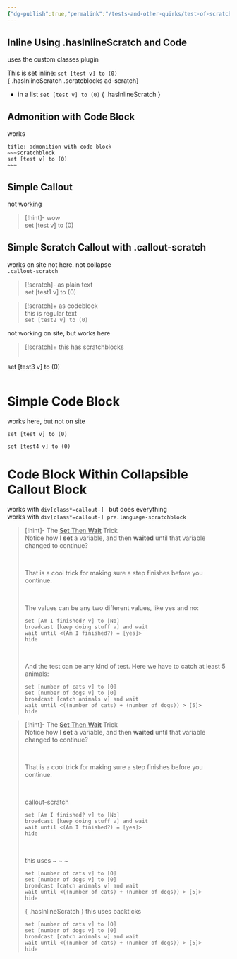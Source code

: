 ```yaml
---
{"dg-publish":true,"permalink":"/tests-and-other-quirks/test-of-scratchblocks/"}
---
```



## Inline Using .hasInlineScratch and Code

uses the custom classes plugin

This is set inline: `set [test v] to (0)`  
{ .hasInlineScratch .scratcblocks ad-scratch}

- in a list `set [test v] to (0)` { .hasInlineScratch }

## Admonition with Code Block

works
$$
$$
$$
$$

```ad-scratch
title: admonition with code block
~~~scratchblock
set [test v] to (0)
~~~
``` 

## Simple Callout

not working

> [!hint]- wow  
> set [test v] to (0)

## Simple Scratch Callout with .callout-scratch

works on site not here. not collapse  
 `.callout-scratch`

> [!scratch]- as plain text  
>set [test1 v] to (0)

> [!scratch]+ as codeblock  
> this is regular text  
>`set [test2 v] to (0)`

not working on site, but works here

> [!scratch]+ this has scratchblocks
>
>```scratchblock
>

set [test3 v] to (0)

>
>```
>

# Simple Code Block

works here, but not on site

```scratchblock
set [test v] to (0)
```

```scratchblocks
set [test4 v] to (0)
```

# Code Block Within Collapsible Callout Block

works with `div[class*=callout-] ` but does everything  
works with `div[class*=callout-] pre.language-scratchblock`

> [!hint]- The <u><B>Set</b> Then <b>Wait</b></u> Trick  
> Notice how I **set** a variable, and then **waited** until that variable changed to continue?
> 
> &nbsp;
> 
> That is a cool trick for making sure a step finishes before you continue.
> 
> &nbsp;
> 
> The values can be any two different values, like yes and no:
>
> ```scratchblock
> set [Am I finished? v] to [No]
> broadcast [keep doing stuff v] and wait
> wait until <(Am I finished?) = [yes]>
> hide
> ```
>
> &nbsp;
> 
> And the test can be any kind of test. Here we have to catch at least 5 animals:
> ~~~scratchblock
> set [number of cats v] to [0]
> set [number of dogs v] to [0]
> broadcast [catch animals v] and wait
> wait until <((number of cats) + (number of dogs)) > [5]>
> hide
> ~~~

> [!hint]- The <u><B>Set</b> Then <b>Wait</b></u> Trick  
> Notice how I **set** a variable, and then **waited** until that variable changed to continue?
> 
> &nbsp;
> 
> That is a cool trick for making sure a step finishes before you continue.
> 
> &nbsp;
> 
> callout-scratch
>
> ```callout-scratch
> set [Am I finished? v] to [No]
> broadcast [keep doing stuff v] and wait
> wait until <(Am I finished?) = [yes]>
> hide
> ```
>
> &nbsp;
> 
> this uses ~ ~ ~
> ~~~scratchblock
> set [number of cats v] to [0]
> set [number of dogs v] to [0]
> broadcast [catch animals v] and wait
> wait until <((number of cats) + (number of dogs)) > [5]>
> hide
> 
> ~~~
> { .hasInlineScratch }
> this uses backticks
> 
>```scratchblock
> set [number of cats v] to [0]
> set [number of dogs v] to [0]
> broadcast [catch animals v] and wait
> wait until <((number of cats) + (number of dogs)) > [5]>
> hide
>```



